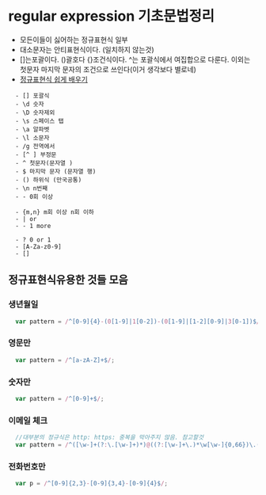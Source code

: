 # regular expression 기초문법정리

- 모든이들이 싫어하는 정규표현식 일부
- 대소문자는 안티표현식이다. (일치하지 않는것)
- []는포괄이다. ()괄호다 {}조건식이다. ^는 포괄식에서 여집합으로 다룬다. 이외는 첫문자 마지막 문자의 조건으로 쓰인다(이거 생각보다 별로네)
- [정규표현식 쉽게 배우기](https://github.com/ziishaned/learn-regex/blob/master/README-ko.md)

```regex
  - [] 포괄식
  - \d 숫자
  - \D 숫자제외
  - \s 스페이스 탭
  - \a 알파벳
  - \l 소문자
  - /g 전역에서
  - [^ ] 부정문
  - ^ 첫문자(문자열 )
  - $ 마지막 문자 (문자열 행)
  - () 하위식 (만국공통)
  - \n n번째
  - - 0회 이상

  - {m,n} m회 이상 n회 이하
  - | or
  - - 1 more

  - ? 0 or 1
  - [A-Za-z0-9]
  - []
```

## 정규표현식유용한 것들 모음

### 생년월일

```javascript
  var pattern = /^[0-9]{4}-(0[1-9]|1[0-2])-(0[1-9]|[1-2][0-9]|3[0-1])$/;
```

### 영문만 

```javascript
  var pattern = /^[a-zA-Z]+$/;
```

### 숫자만

```javascript
  var pattern = /^[0-9]+$/;
```

### 이메일 체크

```javascript
  //대부분의 정규식은 http: https: 중복을 막아주지 않음. 참고할것
  var pattern = /^([\w-]+(?:\.[\w-]+)*)@((?:[\w-]+\.)*\w[\w-]{0,66})\.([a-z]{2,6}(?:\.[a-z]{2})?)$/;
```

### 전화번호만

```javascript
  var p = /^[0-9]{2,3}-[0-9]{3,4}-[0-9]{4}$/;
```
